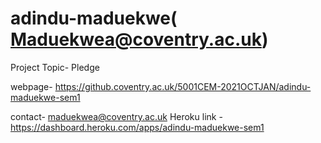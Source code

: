 # adindu-maduekwe( Maduekwea@coventry.ac.uk)

Project Topic- Pledge


webpage- https://github.coventry.ac.uk/5001CEM-2021OCTJAN/adindu-maduekwe-sem1

contact- maduekwea@coventry.ac.uk
Heroku link - https://dashboard.heroku.com/apps/adindu-maduekwe-sem1
